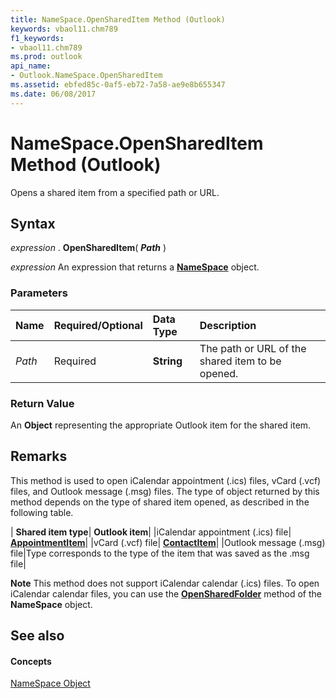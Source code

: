 ```yaml
---
title: NameSpace.OpenSharedItem Method (Outlook)
keywords: vbaol11.chm789
f1_keywords:
- vbaol11.chm789
ms.prod: outlook
api_name:
- Outlook.NameSpace.OpenSharedItem
ms.assetid: ebfed85c-0af5-eb72-7a58-ae9e8b655347
ms.date: 06/08/2017
---
```



# NameSpace.OpenSharedItem Method (Outlook)

Opens a shared item from a specified path or URL.


## Syntax

 _expression_ . **OpenSharedItem**( **_Path_** )

 _expression_ An expression that returns a **[NameSpace](namespace-object-outlook.md)** object.


### Parameters



|**Name**|**Required/Optional**|**Data Type**|**Description**|
|:-----|:-----|:-----|:-----|
| _Path_|Required| **String**|The path or URL of the shared item to be opened.|

### Return Value

An **Object** representing the appropriate Outlook item for the shared item.


## Remarks

This method is used to open iCalendar appointment (.ics) files, vCard (.vcf) files, and Outlook message (.msg) files. The type of object returned by this method depends on the type of shared item opened, as described in the following table.



| **Shared item type**| **Outlook item**|
|iCalendar appointment (.ics) file| **[AppointmentItem](appointmentitem-object-outlook.md)**|
|vCard (.vcf) file| **[ContactItem](contactitem-object-outlook.md)**|
|Outlook message (.msg) file|Type corresponds to the type of the item that was saved as the .msg file|

 **Note**  This method does not support iCalendar calendar (.ics) files. To open iCalendar calendar files, you can use the **[OpenSharedFolder](namespace-opensharedfolder-method-outlook.md)** method of the **NameSpace** object.


## See also


#### Concepts


[NameSpace Object](namespace-object-outlook.md)

